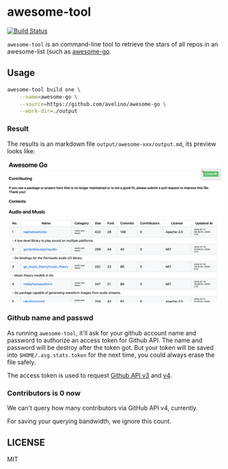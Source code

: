 # awesome-tool

[![Build Status](https://travis-ci.com/hedzr/awesome-tool.svg?branch=master)](https://travis-ci.com/hedzr/awesome-tool)

`awesome-tool` is an command-line tool to retrieve the stars of all repos in an awesome-list (such as [awesome-go](https://github.com/avelino/awesome-go).




## Usage

```bash
awesome-tool build one \
    --name=awesome-go \
    --source=https://github.com/avelino/awesome-go \
    --work-dir=./output
```

<!-- TODO

```bash
awesome-tool build all \
    --name=awesome \
    --topic=https://github.com/topics/awesome \
    --work-dir=./output
```

-->



### Result

The results is an markdown file `output/awesome-xxx/output.md`, its preview looks like:

![ago-mkd-preview](docs/images/ago-mkd-preview.png)





### Github name and passwd

As running `awesome-tool`, it'll ask for your github account name and password to authorize an access token for Github API. The name and password will be destroy after the token got. But your token will be saved into `$HOME/.asg.stats.token` for the next time, you could always erase the file safely.

The access token is used to request [Github API v3](https://developer.github.com/v3/) and [v4](https://developer.github.com/v4/).


### Contributors is 0 now

We can't query how many contributors via GitHub API v4, currently.

For saving your querying bandwidth, we ignore this count.
 

## LICENSE

MIT
